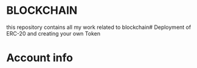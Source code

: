 # BLOCKCHAIN

this repository contains all my work related to blockchain# Deployment of ERC-20 and creating your own Token

# Account info
